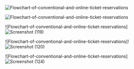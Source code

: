 
![Flowchart-of-conventional-and-online-ticket-reservations](https://user-images.githubusercontent.com/94169022/142774626-e15ab591-3a18-4926-8629-0ea702615ab8.png)


![Flowchart-of-conventional-and-online-ticket-reservations](https://user-images.githubusercontent.com/94169022/142997159-c77fbfca-2ca0-4b35-900d-ac5cd0580ea5.jpg)


![Flowchart-of-conventional-and-online-ticket-reservations]![Screenshot (119)](https://user-images.githubusercontent.com/94169022/143005696-f99980d0-a148-4e92-a91b-5462688758a9.png)


![Flowchart-of-conventional-and-online-ticket-reservations]!![Screenshot (120)](https://user-images.githubusercontent.com/94169022/143082925-c3cd5ae2-00b4-42a6-9dfe-70cc900d1e82.png)



![Flowchart-of-conventional-and-online-ticket-reservations]![Screenshot (124)](https://user-images.githubusercontent.com/94169022/143082840-03073358-46f1-4369-9db1-3bb77303ff9a.png)
